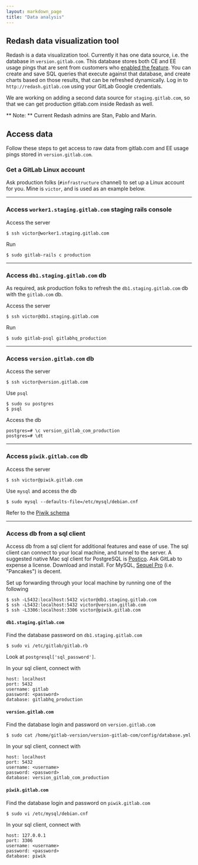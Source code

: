 ```yaml
---
layout: markdown_page
title: "Data analysis"
---
```

## Redash data visualization tool
Redash is a data visualization tool. Currently it has one data source, i.e. the database in `version.gitlab.com`.
This database stores both CE and EE usage pings that are sent from customers who [enabled the feature](https://docs.gitlab.com/ce/user/admin_area/settings/usage_statistics.html).
You can create and save SQL queries that execute against that database, and create charts based on those results, that can be refreshed dynamically.
Log in to `http://redash.gitlab.com` using your GitLab Google credentials.

We are working on adding a second data source for `staging.gitlab.com`, so that we can get production gitlab.com inside Redash as well.

** Note: ** Current Redash admins are Stan, Pablo and Marin.  

## Access data
Follow these steps to get access to raw data from gitlab.com and EE usage pings stored in `version.gitlab.com`.

### Get a GitLab Linux account
Ask production folks (`#infrastructure` channel) to set up a Linux account for you. Mine is `victor`, and is used as an example below.

---

### Access `worker1.staging.gitlab.com` staging rails console
Access the server
```
$ ssh victor@worker1.staging.gitlab.com
```

Run
```
$ sudo gitlab-rails c production
```

---

### Access `db1.staging.gitlab.com` db
As required, ask production folks to refresh the `db1.staging.gitlab.com` db with the `gitlab.com` db.

Access the server
```
$ ssh victor@db1.staging.gitlab.com
```

Run
```
$ sudo gitlab-psql gitlabhq_production
```

---

### Access `version.gitlab.com` db
Access the server
```
$ ssh victor@version.gitlab.com
```

Use `psql`
```
$ sudo su postgres
$ psql
```

Access the db
```
postgres=# \c version_gitlab_com_production
postgres=# \dt
```

---

### Access `piwik.gitlab.com` db
Access the server
```
$ ssh victor@piwik.gitlab.com
```

Use `mysql` and access the db
```
$ sudo mysql --defaults-file=/etc/mysql/debian.cnf
```

Refer to the [Piwik schema](https://developer.piwik.org/guides/persistence-and-the-mysql-backend)

---

### Access db from a sql client
Access db from a sql client for additional features and ease of use. The sql client can connect to your local machine, and tunnel to the server. A suggested native Mac sql client for PostgreSQL is [Postico](https://eggerapps.at/postico/). Ask GitLab to expense a license. Download and install. For MySQL, [Sequel Pro](http://sequelpro.com) (i.e. "Pancakes") is decent.


Set up forwarding through your local machine by running one of the following
```
$ ssh -L5432:localhost:5432 victor@db1.staging.gitlab.com
$ ssh -L5432:localhost:5432 victor@version.gitlab.com
$ ssh -L3306:localhost:3306 victor@piwik.gitlab.com
```

#### `db1.staging.gitlab.com`
Find the database password on `db1.staging.gitlab.com`
```
$ sudo vi /etc/gitlab/gitlab.rb
```
Look at `postgresql['sql_password']`.

In your sql client, connect with
```
host: localhost
port: 5432
username: gitlab
password: <password>
database: gitlabhq_production
```

#### `version.gitlab.com`
Find the database login and password on `version.gitlab.com`
```
$ sudo cat /home/gitlab-version/version-gitlab-com/config/database.yml
```

In your sql client, connect with
```
host: localhost
port: 5432
username: <username>
password: <password>
database: version_gitlab_com_production
```

#### `piwik.gitlab.com`
Find the database login and password on `piwik.gitlab.com`
```
$ sudo vi /etc/mysql/debian.cnf
```

In your sql client, connect with
```
host: 127.0.0.1
port: 3306
username: <username>
password: <password>
database: piwik
```
